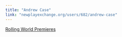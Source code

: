 ```yaml
---
title: "Andrew Case"
link: "newplayexchange.org/users/682/andrew-case"
---
```


[Rolling World Premieres](/affiliated-artists/rolling-world-premieres)